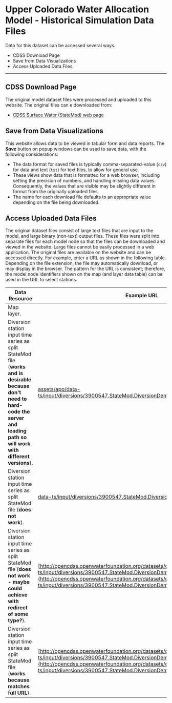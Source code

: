 # Upper Colorado Water Allocation Model - Historical Simulation Data Files

Data for this dataset can be accessed several ways.

* CDSS Download Page
* Save from Data Visualizations
* Access Uploaded Data Files

----------------

## CDSS Download Page ##

The original model dataset files were processed and uploaded to this website.
The original files can e downloaded from:

* [CDSS Surface Water (StateMod) web page](https://www.colorado.gov/pacific/cdss/surface-water-statemod)

## Save from Data Visualizations ##

This website allows data to be viewed in tabular form and data reports.
The ***Save*** button on popup windows can be used to save data, with the following considerations:

* The data format for saved files is typically comma-separated-value (`csv`) for data and
text (`txt`) for text files, to allow for general use.
* These views show data that is formatted for a web browser,
including setting the precision of numbers, and handling missing data values.
Consequently, the values that are visible may be slightly different in format from the originally uploaded files.
* The name for each download file defaults to an appropriate value depending on the file being downloaded.

## Access Uploaded Data Files ##

The original dataset files consist of large text files that are input to the model,
and large binary (non-text) output files.
These files were split into separate files for each model node
so that the files can be downloaded and viewed in the website.
Large files cannot be easily processed in a web application.
The original files are available on the website and can be accessed directly.
For example, enter a URL as shown in the following table.
Depending on the file extension, the file may automatically download, or may display in the browser.
The pattern for the URL is consistent; therefore, the model node identifiers shown on the map
(and layer data table) can be used in the URL to select stations.

| **Data Resource** | **Example URL** |
| -- | -- |
| Map layer. | |
| Diversion station input time series as split StateMod file (**works and is desirable because don't need to hard-code the server and leading path so will work with different versions**). | [assets/app/data-ts/input/diversions/3900547.StateMod.DiversionDemand.Month.B.stm](assets/app/data-ts/input/diversions/3900547.StateMod.DiversionDemand.Month.B.stm) |
| Diversion station input time series as split StateMod file (**does not work**). | [data-ts/input/diversions/3900547.StateMod.DiversionDemand.Month.B.stm](data-ts/input/diversions/3900547.StateMod.DiversionDemand.Month.B.stm) |
| Diversion station input time series as split StateMod file (**does not work - maybe could achieve with redirect of some type?**). | [http://opencdss.openwaterfoundation.org/datasets/colorado/2015/data-ts/input/diversions/3900547.StateMod.DiversionDemand.Month.B.stm](http://opencdss.openwaterfoundation.org/datasets/colorado/2015/data-ts/input/diversions/3900547.StateMod.DiversionDemand.Month.B.stm)
| Diversion station input time series as split StateMod file (**works because matches full URL**). | [http://opencdss.openwaterfoundation.org/datasets/colorado/2015/assets/app/data-ts/input/diversions/3900547.StateMod.DiversionDemand.Month.B.stm](http://opencdss.openwaterfoundation.org/datasets/colorado/2015/assets/app/data-ts/input/diversions/3900547.StateMod.DiversionDemand.Month.B.stm)
